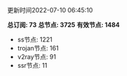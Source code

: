 更新时间2022-07-10 06:45:10

**总订阅: 73**
**总节点: 3725**
**有效节点: 1484**
- ss节点: 1221
- trojan节点: 161
- v2ray节点: 91
- ssr节点: 11
